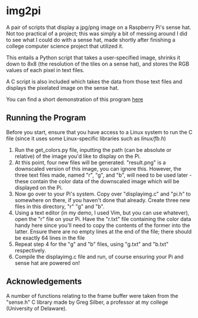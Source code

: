 # img2pi
A pair of scripts that display a jpg/png image on a Raspberry Pi's sense hat. Not too practical of a project; this was simply a bit of messing around I did to see what I could do with a sense hat, made shortly after finishing a college computer science project that utilized it.

This entails a Python script that takes a user-specified image, shrinks it down to 8x8 (the resolution of the tiles on a sense hat), and stores the RGB values of each pixel in text files.

A C script is also included which takes the data from those text files and displays the pixelated image on the sense hat.

You can find a short demonstration of this program [here](URL)

## Running the Program

Before you start, ensure that you have access to a Linux system to run the C file (since it uses some Linux-specific libraries such as *linux/fb.h*)

1) Run the get_colors.py file, inputting the path (can be absolute or relative) of the image you'd like to display on the Pi.
2) At this point, four new files will be generated. "result.png" is a downscaled version of this image, you can ignore this. However, the three text files made, named "r", "g", and "b", will need to be used later - these contain the color data of the downscaled image which will be displayed on the Pi.
3) Now go over to your Pi's system. Copy over "displayimg.c" and "pi.h" to somewhere on there, if you haven't done that already. Create three new files in this directory, "r" "g" and "b".
4) Using a text editor (in my demo, I used Vim, but you can use whatever), open the "r" file on your Pi. Have the "r.txt" file containing the color data handy here since you'll need to copy the contents of the former into the latter. Ensure there are no empty lines at the end of the file; there should be exactly 64 lines in the file
5) Repeat step 4 for the "g" and "b" files, using "g.txt" and "b.txt" respectively.
6) Compile the displayimg.c file and run, of course ensuring your Pi and sense hat are powered on!

## Acknowledgements

A number of functions relating to the frame buffer were taken from the "sense.h" C library made by Greg Silber, a professor at my college (University of Delaware).

